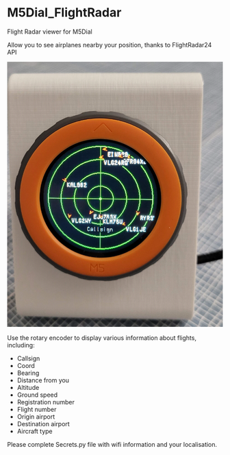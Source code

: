 # M5Dial_FlightRadar
Flight Radar viewer for M5Dial

Allow you to see airplanes nearby your position, thanks to FlightRadar24 API

![Screenshot of M5Dial FlightRadar](/Flight_viewer.jpg)

Use the rotary encoder to display various information about flights, including: 
+ Callsign
+ Coord
+ Bearing
+ Distance from you
+ Altitude
+ Ground speed
+ Registration number
+ Flight number
+ Origin airport
+ Destination airport
+ Aircraft type

Please complete Secrets.py file with wifi information and your localisation.
